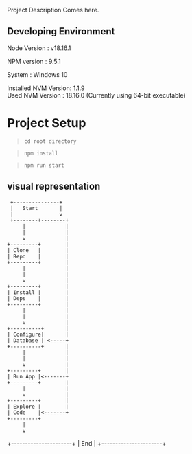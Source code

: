 

Project Description Comes here.

## Developing Environment

Node Version : v18.16.1

NPM version  : 9.5.1

System : Windows 10

Installed NVM Version: 1.1.9  
Used NVM Version : 18.16.0 (Currently using 64-bit executable)


# Project Setup

> `cd root directory`

> `npm install`

> `npm run start` 



## visual representation

     +---------------+
     |   Start       |
     |               v
     +--------+--------+
         |             |
         |             |
         v             |
    +---------+        |
    | Clone   |        |
    | Repo    |        |
    +---------+        |
         |             |
         |             |
         v             |
    +---------+        |
    | Install |        |
    | Deps    |        |
    +---------+        |
         |             |
         |             |
         v             |
    +----------+       |
    | Configure|       |
    | Database | <-----+
    +----------+       |
         |             |
         |             |
         v             |
    +---------+        |
    | Run App |<-------+
    +---------+        |
         |             |
         v             |
    +---------+        |
    | Explore |        |
    | Code    |<-------+
    +---------+
         |
         v
+----------------------+
|        End           |
+----------------------+

